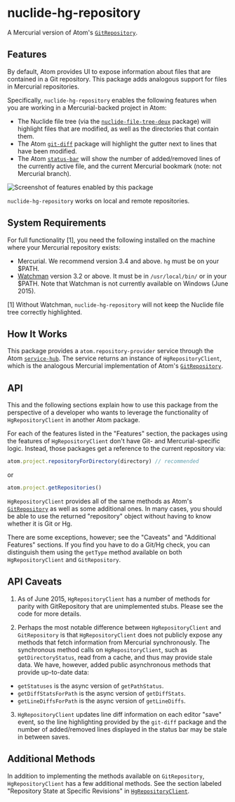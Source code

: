 # nuclide-hg-repository

A Mercurial version of Atom's [`GitRepository`](https://atom.io/docs/api/v0.209.0/GitRepository).

## Features
By default, Atom provides UI to expose information about files that are contained
in a Git repository. This package adds analogous support for files in Mercurial
repositories.

Specifically, `nuclide-hg-repository` enables the following features when you are
working in a Mercurial-backed project in Atom:
* The Nuclide file tree (via the
[`nuclide-file-tree-deux`](https://atom.io/packages/nuclide-file-tree-deux) package) will highlight
files that are modified, as well as the directories that contain them.
* The Atom [`git-diff`](https://github.com/atom/git-diff) package will highlight
the gutter next to lines that have been modified.
* The Atom [`status-bar`](https://github.com/atom/status-bar) will show the
number of added/removed lines of the currently active file, and the
current Mercurial bookmark (note: not Mercurial branch).

![Screenshot of features enabled by this package](http://nuclide.io/images/Mercurial_features_screenshot.png)

`nuclide-hg-repository` works on local and remote repositories.

## System Requirements
For full functionality [1], you need the following installed on the machine where
your Mercurial repository exists:
* Mercurial. We recommend version 3.4 and above. `hg` must be on your $PATH.
* [Watchman](https://facebook.github.io/watchman/) version 3.2 or above. It must
be in `/usr/local/bin/` or in your $PATH. Note that Watchman is not currently
available on Windows (June 2015).

[1] Without Watchman, `nuclide-hg-repository` will not keep the Nuclide file tree
correctly highlighted.

## How It Works
This package provides a `atom.repository-provider` service through the Atom
[`service-hub`](https://github.com/atom/service-hub). The service returns an
instance of `HgRepositoryClient`, which is the analogous Mercurial implementation
of Atom's [`GitRepository`](https://atom.io/docs/api/v0.209.0/GitRepository).

## API
This and the following sections explain how to use this package from the
perspective of a developer who wants to leverage the functionality of
`HgRepositoryClient` in another Atom package.

For each of the features listed in the "Features" section, the packages using the
features of `HgRepositoryClient` don't have Git- and Mercurial-specific logic.
Instead, those packages get a reference to the current repository via:

```js
atom.project.repositoryForDirectory(directory) // recommended
```
or

```js
atom.project.getRepositories()
```

`HgRepositoryClient` provides all of the same methods as Atom's [`GitRepository`](https://atom.io/docs/api/v0.209.0/GitRepository)
as well as some additional ones. In many cases, you should be able to use the
returned "repository" object without having to know whether it is Git or Hg.

There are some exceptions, however; see the "Caveats" and "Additional Features"
sections. If you find you have to do a Git/Hg check, you can distinguish them
using the `getType` method available on both `HgRepositoryClient` and
`GitRepository`.

## API Caveats
1. As of June 2015, `HgRepositoryClient` has a number of methods for parity with
GitRepository that are unimplemented stubs. Please see the code for more details.

2. Perhaps the most notable difference between `HgRepositoryClient` and `GitRepository`
is that `HgRepositoryClient` does not publicly expose any methods that fetch
information from Mercurial synchronously. The synchronous method calls on
`HgRepositoryClient`, such as `getDirectoryStatus`, read from a cache, and thus
may provide stale data. We have, however, added public asynchronous methods that
provide up-to-date data:
  * `getStatuses` is the async version of `getPathStatus`.
  * `getDiffStatsForPath` is the async version of `getDiffStats`.
  * `getLineDiffsForPath` is the async version of `getLineDiffs`.

3. `HgRepositoryClient` updates line diff information on each editor "save" event,
so the line highlighting provided by the `git-diff` package and the number of
added/removed lines displayed in the status bar may be stale in between saves.

## Additional Methods
In addition to implementing the methods available on `GitRepository`,
`HgRepositoryClient` has a few additional methods. See the section labeled
"Repository State at Specific Revisions" in [`HgRepositoryClient`](https://github.com/facebook/nuclide/blob/master/pkg/nuclide/hg-repository/lib/HgRepositoryClient.js).
